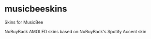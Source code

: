 # musicbeeskins
Skins for MusicBee

NoBuyBack AMOLED skins based on NoBuyBack's Spotify Accent skin
